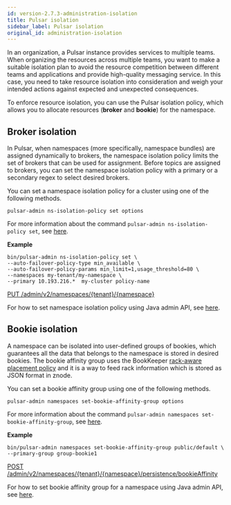 ```yaml
---
id: version-2.7.3-administration-isolation
title: Pulsar isolation
sidebar_label: Pulsar isolation
original_id: administration-isolation
---
```


In an organization, a Pulsar instance provides services to multiple teams. When organizing the resources across multiple teams, you want to make a suitable isolation plan to avoid the resource competition between different teams and applications and provide high-quality messaging service. In this case, you need to take resource isolation into consideration and weigh your intended actions against expected and unexpected consequences.

To enforce resource isolation, you can use the Pulsar isolation policy, which allows you to allocate resources (**broker** and **bookie**) for the namespace.

## Broker isolation

In Pulsar, when namespaces (more specifically, namespace bundles) are assigned dynamically to brokers, the namespace isolation policy limits the set of brokers that can be used for assignment. Before topics are assigned to brokers, you can set the namespace isolation policy with a primary or a secondary regex to select desired brokers.

You can set a namespace isolation policy for a cluster using one of the following methods. 

<!--DOCUSAURUS_CODE_TABS-->

<!--Admin CLI-->

```
pulsar-admin ns-isolation-policy set options
```

For more information about the command `pulsar-admin ns-isolation-policy set`, see [here](https://pulsar.apache.org/tools/pulsar-admin/2.7.0-SNAPSHOT/#-em-set-em-).

**Example**

```shell
bin/pulsar-admin ns-isolation-policy set \
--auto-failover-policy-type min_available \
--auto-failover-policy-params min_limit=1,usage_threshold=80 \
--namespaces my-tenant/my-namespace \
--primary 10.193.216.*  my-cluster policy-name
```

<!--REST API-->

[PUT /admin/v2/namespaces/{tenant}/{namespace}](https://pulsar.apache.org/admin-rest-api/?version=2.7.0&apiversion=v2#operation/createNamespace)

<!--Java admin API-->

For how to set namespace isolation policy using Java admin API, see [here](https://github.com/apache/pulsar/blob/master/pulsar-client-admin/src/main/java/org/apache/pulsar/client/admin/internal/NamespacesImpl.java#L251).

<!--END_DOCUSAURUS_CODE_TABS-->

## Bookie isolation

A namespace can be isolated into user-defined groups of bookies, which guarantees all the data that belongs to the namespace is stored in desired bookies. The bookie affinity group uses the BookKeeper [rack-aware placement policy](https://bookkeeper.apache.org/docs/latest/api/javadoc/org/apache/bookkeeper/client/EnsemblePlacementPolicy.html) and it is a way to feed rack information which is stored as JSON format in znode.

You can set a bookie affinity group using one of the following methods.

<!--DOCUSAURUS_CODE_TABS-->

<!--Admin CLI-->

```
pulsar-admin namespaces set-bookie-affinity-group options
```

For more information about the command `pulsar-admin namespaces set-bookie-affinity-group`, see [here](https://pulsar.apache.org/tools/pulsar-admin/2.7.0-SNAPSHOT/#-em-set-bookie-affinity-group-em-).

**Example**

```shell
bin/pulsar-admin namespaces set-bookie-affinity-group public/default \
--primary-group group-bookie1
```

<!--REST API-->

[POST /admin/v2/namespaces/{tenant}/{namespace}/persistence/bookieAffinity](https://pulsar.apache.org/admin-rest-api/?version=2.7.0&apiversion=v2#operation/setBookieAffinityGroup)

<!--Java admin API-->

For how to set bookie affinity group for a namespace using Java admin API, see [here](https://github.com/apache/pulsar/blob/master/pulsar-client-admin/src/main/java/org/apache/pulsar/client/admin/internal/NamespacesImpl.java#L1164).

<!--END_DOCUSAURUS_CODE_TABS-->
